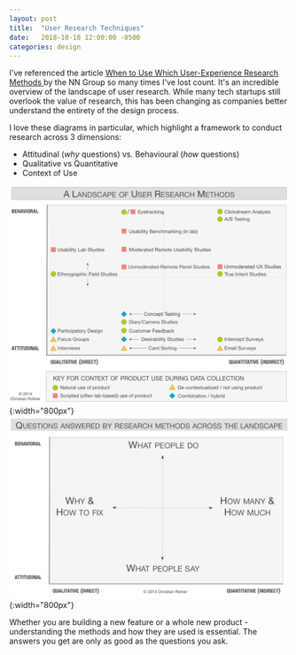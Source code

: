```yaml
---
layout: post
title:  "User Research Techniques"
date:   2018-10-18 12:00:00 -0500
categories: design
---
```


I've referenced the article [When to Use Which User-Experience Research Methods
](https://www.nngroup.com/articles/which-ux-research-methods/) by the NN Group so many times I've lost count. It's an incredible overview of the landscape of user research. While many tech startups still overlook the value of research, this has been changing as companies better understand the entirety of the design process.

I love these diagrams in particular, which highlight a framework to conduct research across 3 dimensions:
* Attitudinal (_why_ questions) vs. Behavioural (_how_ questions)
* Qualitative vs Quantitative
* Context of Use

![UX Research Methods](/assets/img/user-research-methods.png){:width="800px"}
![UX Landscape Questions](/assets/img/ux-landscape-questions.png){:width="800px"}

Whether you are building a new feature or a whole new product - understanding the methods and how they are used is essential. The answers you get are only as good as the questions you ask.
